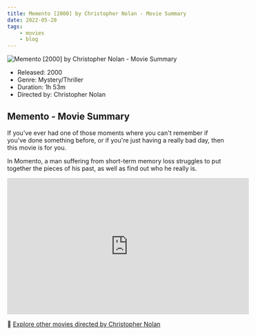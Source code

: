 ```yaml
---
title: Memento [2000] by Christopher Nolan - Movie Summary
date: 2022-05-20
tags:
    - movies
    - blog
---
```


![Memento [2000] by Christopher Nolan - Movie Summary](/images/movie-momento.jpg)

- Released: 2000
- Genre: Mystery/Thriller
- Duration: 1h 53m
- Directed by: Christopher Nolan

## Memento - Movie Summary

If you've ever had one of those moments where you can't remember if you've done something before, or if you're just having a really bad day, then this movie is for you.

In Momento, a man suffering from short-term memory loss struggles to put together the pieces of his past, as well as find out who he really is.

<iframe width="560" height="315" src="https://www.youtube-nocookie.com/embed/4CV41hoyS8A" title="YouTube video player" frameborder="0" allow="accelerometer; autoplay; clipboard-write; encrypted-media; gyroscope; picture-in-picture" allowfullscreen></iframe>

🍿 [Explore other movies directed by Christopher Nolan](/)